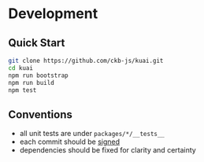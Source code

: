 # Development

## Quick Start

```sh
git clone https://github.com/ckb-js/kuai.git
cd kuai
npm run bootstrap
npm run build
npm test
```

## Conventions

- all unit tests are under `packages/*/__tests__`
- each commit should be [signed](https://docs.github.com/en/authentication/managing-commit-signature-verification/signing-commits)
- dependencies should be fixed for clarity and certainty
